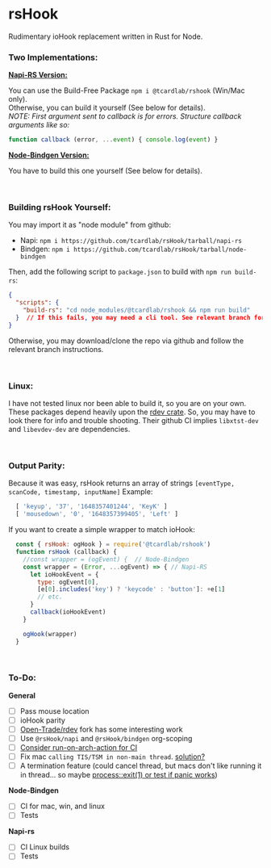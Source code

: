 # rsHook
Rudimentary ioHook replacement written in Rust for Node.


### Two Implementations:
**[Napi-RS Version:](https://github.com/tcardlab/rsHook/tree/napi-rs)**

You can use the Build-Free Package `npm i @tcardlab/rshook` (Win/Mac only).<br/>
Otherwise, you can build it yourself (See below for details). <br/>
*NOTE: First argument sent to callback is for errors. Structure callback arguments like so:*
```js
function callback (error, ...event) { console.log(event) }
```

**[Node-Bindgen Version:](https://github.com/tcardlab/rsHook/tree/node-bindgen)**

You have to build this one yourself (See below for details).

<br/>

### Building rsHook Yourself:
You may import it as "node module" from github:
 - Napi: `npm i https://github.com/tcardlab/rsHook/tarball/napi-rs`
 - Bindgen: `npm i https://github.com/tcardlab/rsHook/tarball/node-bindgen`

Then, add the following script to `package.json` to build with `npm run build-rs`:
```json
{
  "scripts": {
    "build-rs": "cd node_modules/@tcardlab/rshook && npm run build"
  }  // If this fails, you may need a cli tool. See relevant branch for info.
}
```
Otherwise, you may download/clone the repo via github and follow the relevant branch instructions.

<br/>

### Linux:
I have not tested linux nor been able to build it, so you are on your own. <br/>
These packages depend heavily upon the [rdev crate](https://github.com/Narsil/rdev). So, you may have to look there for info and trouble shooting. Their github CI implies `libxtst-dev` and  `libevdev-dev` are dependencies.

<br/>

### Output Parity:
Because it was easy, rsHook returns an array of strings `[eventType, scanCode, timestamp, inputName]`
Example:
```js
  [ 'keyup', '37', '1648357401244', 'KeyK' ]
  [ 'mousedown', '0', '1648357399405', 'Left' ]
```

If you want to create a simple wrapper to match ioHook:
```js
  const { rsHook: ogHook } = require('@tcardlab/rshook')
  function rsHook (callback) {
    //const wrapper = (ogEvent) {  // Node-Bindgen
    const wrapper = (Error, ...ogEvent) => { // Napi-RS
      let ioHookEvent = {
        type: ogEvent[0],
        [e[0].includes('key') ? 'keycode' : 'button']: +e[1]
        // etc.
      }
      callback(ioHookEvent)
    }

    ogHook(wrapper)
  }
```

<br/>

### To-Do:
**General**
 - [ ] Pass mouse location
 - [ ] ioHook parity
 - [ ] [Open-Trade/rdev](https://github.com/open-trade/rdev) fork has some interesting work
 - [ ] Use `@rsHook/napi` and `@rsHook/bindgen` org-scoping
 - [ ] [Consider run-on-arch-action for CI](https://github.com/uraimo/run-on-arch-action)
 - [ ] Fix mac `calling TIS/TSM in non-main thread`. [solution?](https://github.com/open-trade/rdev/commit/8962d0a27f70bc727e1e2dcd51b61d390ccfd6f3)
 - [ ] A termination feature (could cancel thread, but macs don't like running it in thread... so maybe [process::exit(1) or test if panic works](https://stackoverflow.com/questions/21569718/how-do-i-exit-a-rust-program-early-from-outside-the-main-function))

**Node-Bindgen**
 - [ ] CI for mac, win, and linux
 - [ ] Tests
 
**Napi-rs**
 - [ ] CI Linux builds 
 - [ ] Tests
